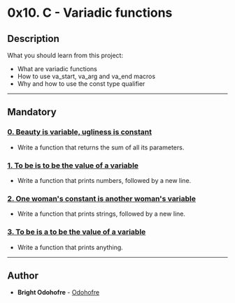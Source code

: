# 0x10. C - Variadic functions

## Description

What you should learn from this project:

* What are variadic functions
* How to use va\_start, va\_arg and va\_end macros
* Why and how to use the const type qualifier

---

## Mandatory

### [0. Beauty is variable, ugliness is constant](./0-sum_them_all.c)

* Write a function that returns the sum of all its parameters.

### [1. To be is to be the value of a variable](./1-print_numbers.c)

* Write a function that prints numbers, followed by a new line.

### [2. One woman's constant is another woman's variable](./2-print_strings.c)

* Write a function that prints strings, followed by a new line.

### [3. To be is a to be the value of a variable](./3-print_all.c)

* Write a function that prints anything.

---

## Author

* **Bright Odohofre** - [Odohofre](https://github.com/Odohofre)
